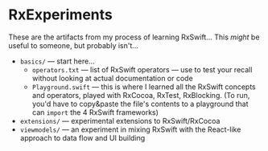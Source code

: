 # RxExperiments

These are the artifacts from my process of learning RxSwift… This _might_ be useful to someone, but probably isn't…

- `basics/` — start here…
  - `operators.txt` — list of RxSwift operators — use to test your recall without looking at actual documentation or code
  - `Playground.swift` — this is where I learned all the RxSwift concepts and operators, played with RxCocoa, RxTest, RxBlocking. (To run, you'd have to copy&paste the file's contents to a playground that can `import` the 4 RxSwift frameworks)
- `extensions/` — experimental extensions to RxSwift/RxCocoa
- `viewmodels/` — an experiment in mixing RxSwift with the React-like approach to data flow and UI building
